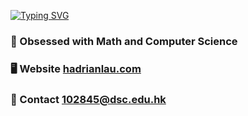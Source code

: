 [![Typing SVG](https://readme-typing-svg.demolab.com?font=Manrope&size=30&duration=5000&pause=1000&color=F7F7F7&repeat=false&width=435&lines=%E5%93%88%E5%9B%89+I'm+Hadrian!+%F0%9F%91%8B)](https://git.io/typing-svg)
### 🧠 Obsessed with Math and Computer Science
### 🖥️ Website [hadrianlau.com](https://hadrianlau.com)
### 📨 Contact [102845@dsc.edu.hk](mailto:102845@dsc.edu.hk)
